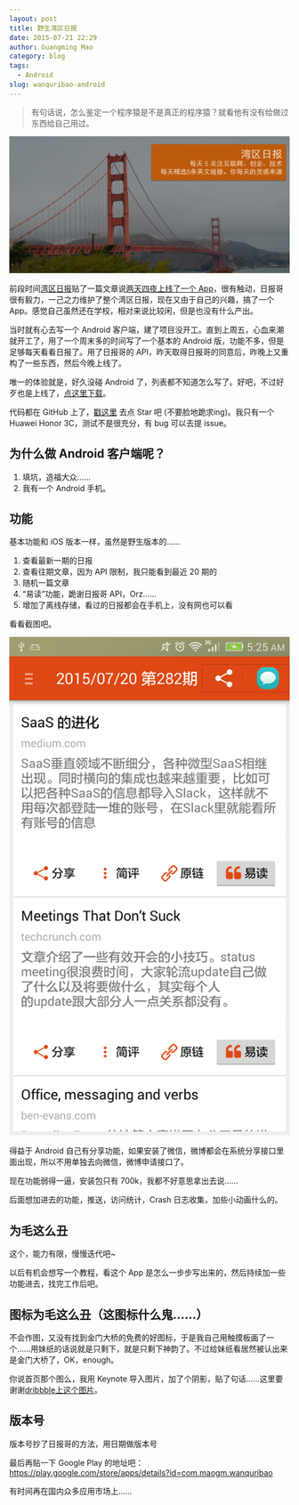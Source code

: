 ```yaml
---
layout: post
title: 野生湾区日报
date: 2015-07-21 22:29
author: Guangming Mao
category: blog
tags:
  - Android
slug: wanquribao-android
---
```


> 有句话说，怎么鉴定一个程序猿是不是真正的程序猿？就看他有没有给做过东西给自己用过。

![首页大图](../images/wanquribao/big.jpg)

前段时间[湾区日报](http://wanqu.co/)贴了一篇文章说[两天四夜上线了一个 App](https://medium.com/@wanquribao/%E4%B8%A4%E5%A4%A9%E5%9B%9B%E5%A4%9C%E4%B8%8A%E7%BA%BF%E4%B8%80%E4%B8%AA-ios-app-fde9d1e4542e)，很有触动，日报哥很有毅力，一己之力维护了整个湾区日报，现在又由于自己的兴趣，搞了一个 App。感觉自己虽然还在学校，相对来说比较闲，但是也没有什么产出。

当时就有心去写一个 Android 客户端，建了项目没开工。直到上周五，心血来潮就开工了，用了一个周末多的时间写了一个基本的 Android 版，功能不多，但是足够每天看看日报了。用了日报哥的 API，昨天取得日报哥的同意后，昨晚上又重构了一些东西，然后今晚上线了。

唯一的体验就是，好久没碰 Android 了，列表都不知道怎么写了。好吧，不过好歹也是上线了，[点这里下载](https://play.google.com/store/apps/details?id=com.maogm.wanquribao)。

代码都在 GitHub 上了，[戳这里](https://github.com/maogm12/WanquRibao) 去点 Star 吧 (不要脸地跪求ing)。我只有一个 Huawei Honor 3C，测试不是很充分，有 bug 可以去提 issue。

## 为什么做 Android 客户端呢？

1. 填坑，造福大众……
2. 我有一个 Android 手机。

## 功能

基本功能和 iOS 版本一样，虽然是野生版本的……

1. 查看最新一期的日报
2. 查看往期文章，因为 API 限制，我只能看到最近 20 期的
3. 随机一篇文章
4. “易读”功能，跪谢日报哥 API，Orz……
5. 增加了离线存储，看过的日报都会在手机上，没有网也可以看

看看截图吧。

![latest](../images/wanquribao/5_latest.png)

得益于 Android 自己有分享功能，如果安装了微信，微博都会在系统分享接口里面出现，所以不用单独去向微信，微博申请接口了。

现在功能弱得一逼，安装包只有 700k，我都不好意思拿出去说……

后面想加进去的功能，推送，访问统计，Crash 日志收集，加些小动画什么的。

## 为毛这么丑

这个，能力有限，慢慢迭代吧~

以后有机会想写一个教程，看这个 App 是怎么一步步写出来的，然后持续加一些功能进去，找完工作后吧。

## 图标为毛这么丑（这图标什么鬼……）

不会作图，又没有找到金门大桥的免费的好图标，于是我自己用触摸板画了一个……用妹纸的话说就是只剩下，就是只剩下神韵了。不过给妹纸看居然被认出来是金门大桥了，OK，enough。

你说首页那个图么，我用 Keynote 导入图片，加了个阴影，贴了句话……这里要谢谢[dribbble上这个图片](https://dribbble.com/shots/1401364-golden-gate-bridge)。

## 版本号

版本号抄了日报哥的方法，用日期做版本号

最后再贴一下 Google Play 的地址吧：<https://play.google.com/store/apps/details?id=com.maogm.wanquribao>

有时间再在国内众多应用市场上……
